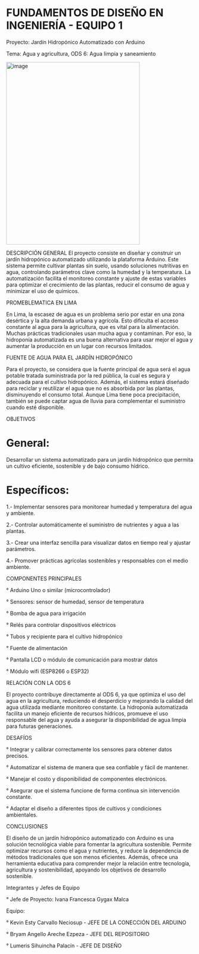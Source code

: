 # FUNDAMENTOS DE DISEÑO EN INGENIERÍA - EQUIPO 1

Proyecto: Jardín Hidropónico Automatizado con Arduino

Tema: Agua y agricultura, ODS 6: Agua limpia y saneamiento

<img width="358" height="488" alt="image" src="https://github.com/user-attachments/assets/dfec6b8f-de22-44cf-a521-91a19284f2d6" />

DESCRIPCIÓN GENERAL
El proyecto consiste en diseñar y construir un jardín hidropónico automatizado utilizando la plataforma Arduino. Este sistema permite cultivar plantas sin suelo, usando soluciones nutritivas en agua, controlando parámetros clave como la humedad y la temperatura. La automatización facilita el monitoreo constante y ajuste de estas variables para optimizar el crecimiento de las plantas, reducir el consumo de agua y minimizar el uso de químicos.

PROMEBLEMATICA EN LIMA

En Lima, la escasez de agua es un problema serio por estar en una zona desértica y la alta demanda urbana y agrícola. Esto dificulta el acceso constante al agua para la agricultura, que es vital para la alimentación. Muchas prácticas tradicionales usan mucha agua y contaminan. Por eso, la hidroponía automatizada es una buena alternativa para usar mejor el agua y aumentar la producción en un lugar con recursos limitados.

FUENTE DE AGUA PARA EL JARDÍN HIDROPÓNICO

Para el proyecto, se considera que la fuente principal de agua será el agua potable tratada suministrada por la red pública, la cual es segura y adecuada para el cultivo hidropónico. Además, el sistema estará diseñado para reciclar y reutilizar el agua que no es absorbida por las plantas, disminuyendo el consumo total. Aunque Lima tiene poca precipitación, también se puede captar agua de lluvia para complementar el suministro cuando esté disponible.

OBJETIVOS

# General:
Desarrollar un sistema automatizado para un jardín hidropónico que permita un cultivo eficiente, sostenible y de bajo consumo hídrico.

# Específicos:

1.- Implementar sensores para monitorear humedad y temperatura del agua y ambiente.

2.- Controlar automáticamente el suministro de nutrientes y agua a las plantas.

3.- Crear una interfaz sencilla para visualizar datos en tiempo real y ajustar parámetros.

4.- Promover prácticas agrícolas sostenibles y responsables con el medio ambiente.

COMPONENTES PRINCIPALES

° Arduino Uno o similar (microcontrolador)

° Sensores: sensor de humedad, sensor de temperatura

° Bomba de agua para irrigación

° Relés para controlar dispositivos eléctricos

° Tubos y recipiente para el cultivo hidropónico

° Fuente de alimentación

° Pantalla LCD o módulo de comunicación para mostrar datos

° Módulo wifi (ESP8266 o ESP32)

RELACIÓN CON LA ODS 6

El proyecto contribuye directamente al ODS 6, ya que optimiza el uso del agua en la agricultura, reduciendo el desperdicio y mejorando la calidad del agua utilizada mediante monitoreo constante. La hidroponía automatizada facilita un manejo eficiente de recursos hídricos, promueve el uso responsable del agua y ayuda a asegurar la disponibilidad de agua limpia para futuras generaciones.

DESAFÍOS

° Integrar y calibrar correctamente los sensores para obtener datos precisos.

° Automatizar el sistema de manera que sea confiable y fácil de mantener.

° Manejar el costo y disponibilidad de componentes electrónicos.

° Asegurar que el sistema funcione de forma continua sin intervención constante.

° Adaptar el diseño a diferentes tipos de cultivos y condiciones ambientales.

CONCLUSIONES 

El diseño de un jardín hidropónico automatizado con Arduino es una solución tecnológica viable para fomentar la agricultura sostenible. Permite optimizar recursos como el agua y nutrientes, y reduce la dependencia de métodos tradicionales que son menos eficientes. Además, ofrece una herramienta educativa para comprender mejor la relación entre tecnología, agricultura y sostenibilidad, apoyando los objetivos de desarrollo sostenible.

Integrantes y Jefes de Equipo

° Jefe de Proyecto: Ivana Francesca Gygax Malca

Equipo:

° Kevin Esty Carvallo Neciosup - JEFE DE LA CONECCIÓN DEL ARDUINO

° Bryam Angello Areche Ezpeza - JEFE DEL REPOSITORIO

° Lumeris Sihuincha Palacín - JEFE DE DISEÑO
